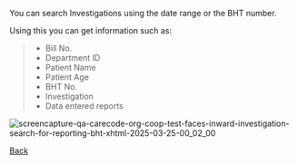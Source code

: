 You can search Investigations using the date range or the BHT number.

Using this you can get information such as:
> * Bill No.
> * Department ID
> * Patient Name 
> * Patient Age
> * BHT No.
> * Investigation
> * Data entered reports

![screencapture-qa-carecode-org-coop-test-faces-inward-investigation-search-for-reporting-bht-xhtml-2025-03-25-00_02_00](https://github.com/user-attachments/assets/dd447655-c1a7-4394-81e2-53b534ab7b82)


[Back](https://github.com/hmislk/hmis/wiki/Inward)